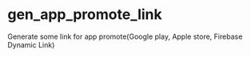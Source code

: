 # gen_app_promote_link
Generate some link for app promote(Google play, Apple store, Firebase Dynamic Link)
